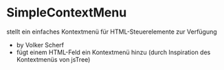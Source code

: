 # SimpleContextMenu
stellt ein einfaches Kontextmenü für HTML-Steuerelemente zur Verfügung

- by Volker Scherf
- fügt einem HTML-Feld ein Kontextmenü hinzu (durch Inspiration des Kontextmenüs von jsTree)
